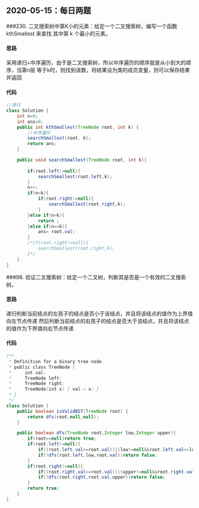 ## 2020-05-15：每日两题

###230. 二叉搜索树中第K小的元素：给定一个二叉搜索树，编写一个函数 kthSmallest 来查找
其中第 k 个最小的元素。
#### 思路
采用递归+中序遍历，由于是二叉搜索树，所以中序遍历的顺序就是从小到大的顺序，当第n层
等于k时，则找到该数，将结果设为类的成员变量，则可以保存结果并返回
#### 代码

```java
//递归
class Solution {
    int n=0;
    int ans=0;
    public int kthSmallest(TreeNode root, int k) {
        //中序遍历
        searchSmallest(root, k);
        return ans;
    }

    public void searchSmallest(TreeNode root, int k){
        
        if(root.left!=null){
            searchSmallest(root.left,k);
        }
        n++;
        if(n<k){
            if(root.right!=null){
                searchSmallest(root.right,k);
            }
        }else if(n>k){
            return ;
        }else if(n==k){
            ans= root.val;
        }
        /*if(root.right!=null){
            searchSmallest(root.right,k);
        }*/
    }
}
```

###98. 验证二叉搜索树：给定一个二叉树，判断其是否是一个有效的二叉搜索树。
#### 思路
递归判断当前结点的左孩子的结点是否小于该结点，并且将该结点的值作为上界值向左节点传递
然后判断当前结点的右孩子的结点是否大于该结点，并且将该结点的值作为下界值向右节点传递
#### 代码

```java
/**
 * Definition for a binary tree node.
 * public class TreeNode {
 *     int val;
 *     TreeNode left;
 *     TreeNode right;
 *     TreeNode(int x) { val = x; }
 * }
 */
class Solution {
    public boolean isValidBST(TreeNode root) {
        return dfs(root,null,null);
    }

    public boolean dfs(TreeNode root,Integer low,Integer upper){
        if(root==null)return true;
        if(root.left!=null){
            if((root.left.val>=root.val)||(low!=null&&root.left.val<=low))return false;
            if(!dfs(root.left,low,root.val))return false;
        }
        if(root.right!=null){
            if((root.right.val<=root.val)||(upper!=null&&root.right.val>=upper))return false;
            if(!dfs(root.right,root.val,upper))return false;
        }
        return true;
    }
}
```



<details class="details-reset details-overlay details-overlay-dark" style="box-sizing: border-box; display: block;"><summary data-hotkey="l" aria-label="Jump to line" role="button" style="box-sizing: border-box; display: list-item; cursor: pointer; list-style: none;"></summary></details>

 